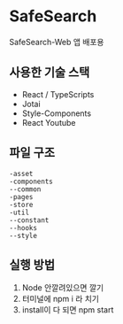 # SafeSearch

SafeSearch-Web 앱 배포용

## 사용한 기술 스택

- React / TypeScripts
- Jotai
- Style-Components
- React Youtube

## 파일 구조

```
-asset
-components
--common
-pages
-store
-util
--constant
--hooks
--style
```

## 실행 방법
1. Node 안깔려있으면 깔기
2. 터미널에 npm i 라 치기
3. install이 다 되면 npm start
